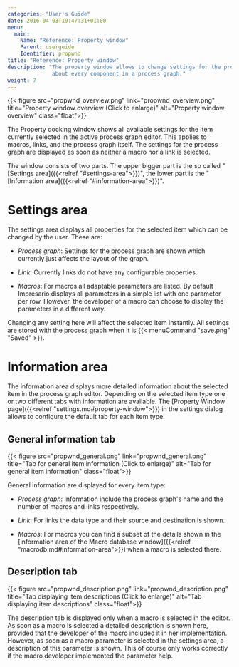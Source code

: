 ```yaml
---
categories: "User's Guide"
date: 2016-04-03T19:47:31+01:00
menu:
  main:
    Name: "Reference: Property window"
    Parent: userguide
    Identifier: propwnd
title: "Reference: Property window"
description: "The property window allows to change settings for the process graph and macro parameters. It also provides detailed information
              about every component in a process graph."
weight: 7
---
```


{{< figure src="propwnd_overview.png" link="propwnd_overview.png" title="Property window overview (Click to enlarge)" 
    alt="Property window overview" class="float">}}

The Property docking window shows all available settings for the item currently selected in the active process graph editor. This applies
to macros, links, and the process graph itself. The settings for the process graph are displayed as soon as neither a macro nor a link is selected.

The window consists of two parts. The upper bigger part is the so called "[Settings area]({{<relref "#settings-area">}})",
the lower part is the "[Information area]({{<relref "#information-area">}})".

# Settings area
The settings area displays all properties for the selected item which can be changed by the user. These are:

* *Process graph*: Settings for the process graph are shown which currently just affects the layout of the graph.

* *Link*: Currently links do not have any configurable properties.

* *Macros*: For macros all adaptable parameters are listed. By default Impresario displays all parameters in a simple list with one parameter per row. 
  However, the developer of a macro can choose to display the parameters in a different way.

Changing any setting here will affect the selected item instantly. All settings are stored with the process graph when it is 
{{< menuCommand "save.png" "Saved" >}}.
  
# Information area
The information area displays more detailed information about the selected item in the process graph editor. Depending on the
selected item type one or two different tabs with information are available. The [Property Window page]({{<relref "settings.md#property-window">}}) in
the settings dialog allows to configure the default tab for each item type.

## General information tab
{{< figure src="propwnd_general.png" link="propwnd_general.png" title="Tab for general item information (Click to enlarge)" 
    alt="Tab for general item information" class="float">}}

General information are displayed for every item type:

* *Process graph*: Information include the process graph's name and the number of macros and links respectively.

* *Link*: For links the data type and their source and destination is shown.

* *Macros*: For macros you can find a subset of the details shown in the 
  [information area of the Macro database window]({{<relref "macrodb.md#information-area">}}) when a macro is selected there.

## Description tab
{{< figure src="propwnd_description.png" link="propwnd_description.png" title="Tab displaying item descriptions (Click to enlarge)" 
    alt="Tab displaying item descriptions" class="float">}}
    
The description tab is displayed only when a macro is selected in the editor. As soon as a macro is selected a detailed description is shown here, provided that
the developer of the macro included it in her implementation. However, as soon as a macro parameter is selected in the settings area, a description of this 
parameter is shown. This of course only works correctly if the macro developer implemented the parameter help.

